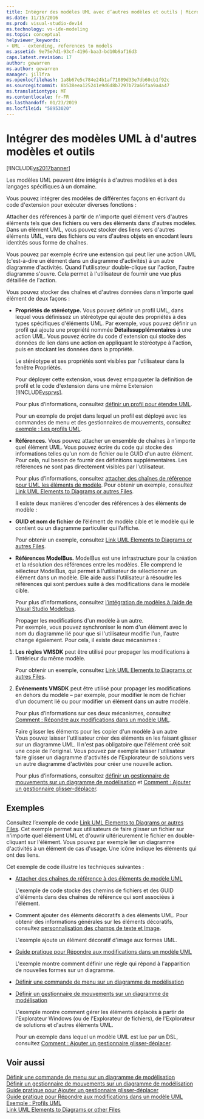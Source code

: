 ```yaml
---
title: Intégrer des modèles UML avec d’autres modèles et outils | Microsoft Docs
ms.date: 11/15/2016
ms.prod: visual-studio-dev14
ms.technology: vs-ide-modeling
ms.topic: conceptual
helpviewer_keywords:
- UML - extending, references to models
ms.assetid: 9e75e7d1-93cf-4196-baa3-bd10b9af16d3
caps.latest.revision: 17
author: gewarren
ms.author: gewarren
manager: jillfra
ms.openlocfilehash: 1a8b67e5c784e24b1af71089d33e7db60cb1f92c
ms.sourcegitcommit: 8b538eea125241e9d6d8b7297b72a66faa9a4a47
ms.translationtype: MT
ms.contentlocale: fr-FR
ms.lasthandoff: 01/23/2019
ms.locfileid: "58953020"
---
```

# <a name="integrate-uml-models-with-other-models-and-tools"></a>Intégrer des modèles UML à d'autres modèles et outils
[!INCLUDE[vs2017banner](../includes/vs2017banner.md)]

Les modèles UML peuvent être intégrés à d'autres modèles et à des langages spécifiques à un domaine.  
  
 Vous pouvez intégrer des modèles de différentes façons en écrivant du code d'extension pour exécuter diverses fonctions :  
  
 Attacher des références à partir de n'importe quel élément vers d'autres éléments tels que des fichiers ou vers des éléments dans d'autres modèles.  
 Dans un élément UML, vous pouvez stocker des liens vers d'autres éléments UML, vers des fichiers ou vers d'autres objets en encodant leurs identités sous forme de chaînes.  
  
 Vous pouvez par exemple écrire une extension qui peut lier une action UML (c'est-à-dire un élément dans un diagramme d'activités) à un autre diagramme d'activités. Quand l'utilisateur double-clique sur l'action, l'autre diagramme s'ouvre. Cela permet à l'utilisateur de fournir une vue plus détaillée de l'action.  
  
 Vous pouvez stocker des chaînes et d'autres données dans n'importe quel élément de deux façons :  
  
- **Propriétés de stéréotype.** Vous pouvez définir un profil UML, dans lequel vous définissez un stéréotype qui ajoute des propriétés à des types spécifiques d'éléments UML. Par exemple, vous pouvez définir un profil qui ajoute une propriété nommée **Détailssupplémentaires** à une action UML. Vous pouvez écrire du code d'extension qui stocke des données de lien dans une action en appliquant le stéréotype à l'action, puis en stockant les données dans la propriété.  
  
   Le stéréotype et ses propriétés sont visibles par l'utilisateur dans la fenêtre Propriétés.  
  
   Pour déployer cette extension, vous devez empaqueter la définition de profil et le code d'extension dans une même Extension [!INCLUDE[vsprvs](../includes/vsprvs-md.md)].  
  
   Pour plus d’informations, consultez [définir un profil pour étendre UML](../modeling/define-a-profile-to-extend-uml.md).  
  
   Pour un exemple de projet dans lequel un profil est déployé avec les commandes de menu et des gestionnaires de mouvements, consultez [exemple : Les profils UML](http://go.microsoft.com/fwlink/?LinkID=213811).  
  
- **Références.** Vous pouvez attacher un ensemble de chaînes à n'importe quel élément UML. Vous pouvez écrire du code qui stocke des informations telles qu'un nom de fichier ou le GUID d'un autre élément. Pour cela, nul besoin de fournir des définitions supplémentaires. Les références ne sont pas directement visibles par l'utilisateur.  
  
   Pour plus d’informations, consultez [attacher des chaînes de référence pour UML les éléments de modèle](../modeling/attach-reference-strings-to-uml-model-elements.md). Pour obtenir un exemple, consultez [Link UML Elements to Diagrams or autres Files](http://go.microsoft.com/fwlink/?LinkId=213813).  
  
  Il existe deux manières d'encoder des références à des éléments de modèle :  
  
- **GUID et nom de fichier** de l’élément de modèle cible et le modèle qui le contient ou un diagramme particulier qui l’affiche.  
  
   Pour obtenir un exemple, consultez [Link UML Elements to Diagrams or autres Files](http://go.microsoft.com/fwlink/?LinkId=213813).  
  
- **Références ModelBus.** ModelBus est une infrastructure pour la création et la résolution des références entre les modèles. Elle comprend le sélecteur ModelBus, qui permet à l'utilisateur de sélectionner un élément dans un modèle. Elle aide aussi l'utilisateur à résoudre les références qui sont perdues suite à des modifications dans le modèle cible.  
  
   Pour plus d’informations, consultez [l’intégration de modèles à l’aide de Visual Studio Modelbus](../modeling/integrating-models-by-using-visual-studio-modelbus.md).  
  
  Propager les modifications d'un modèle à un autre.  
  Par exemple, vous pouvez synchroniser le nom d'un élément avec le nom du diagramme lié pour que si l'utilisateur modifie l'un, l'autre change également. Pour cela, il existe deux mécanismes :  
  
1. **Les règles VMSDK** peut être utilisé pour propager les modifications à l’intérieur du même modèle.  
  
    Pour obtenir un exemple, consultez [Link UML Elements to Diagrams or autres Files](http://go.microsoft.com/fwlink/?LinkId=213813).  
  
2. **Événements VMSDK** peut être utilisé pour propager les modifications en dehors du modèle – par exemple, pour modifier le nom de fichier d’un document lié ou pour modifier un élément dans un autre modèle.  
  
   Pour plus d’informations sur ces deux mécanismes, consultez [Comment : Répondre aux modifications dans un modèle UML](../misc/how-to-respond-to-changes-in-a-uml-model.md).  
  
   Faire glisser les éléments pour les copier d'un modèle à un autre  
   Vous pouvez laisser l'utilisateur créer des éléments en les faisant glisser sur un diagramme UML. Il n'est pas obligatoire que l'élément créé soit une copie de l'original. Vous pouvez par exemple laisser l'utilisateur faire glisser un diagramme d'activités de l'Explorateur de solutions vers un autre diagramme d'activités pour créer une nouvelle action.  
  
   Pour plus d’informations, consultez [définir un gestionnaire de mouvements sur un diagramme de modélisation](../modeling/define-a-gesture-handler-on-a-modeling-diagram.md) et [Comment : Ajouter un gestionnaire glisser-déplacer](../modeling/how-to-add-a-drag-and-drop-handler.md).  
  
## <a name="samples"></a>Exemples  
 Consultez l’exemple de code [Link UML Elements to Diagrams or autres Files](http://go.microsoft.com/fwlink/?LinkId=213813). Cet exemple permet aux utilisateurs de faire glisser un fichier sur n'importe quel élément UML et d'ouvrir ultérieurement le fichier en double-cliquant sur l'élément. Vous pouvez par exemple lier un diagramme d'activités à un élément de cas d'usage. Une icône indique les éléments qui ont des liens.  
  
 Cet exemple de code illustre les techniques suivantes :  
  
- [Attacher des chaînes de référence à des éléments de modèle UML](../modeling/attach-reference-strings-to-uml-model-elements.md)  
  
   L'exemple de code stocke des chemins de fichiers et des GUID d'éléments dans des chaînes de référence qui sont associées à l'élément.  
  
- Comment ajouter des éléments décoratifs à des éléments UML. Pour obtenir des informations générales sur les éléments décoratifs, consultez [personnalisation des champs de texte et Image](../modeling/customizing-text-and-image-fields.md).  
  
   L'exemple ajoute un élément décoratif d'image aux formes UML.  
  
- [Guide pratique pour Répondre aux modifications dans un modèle UML](../misc/how-to-respond-to-changes-in-a-uml-model.md)  
  
   L'exemple montre comment définir une règle qui répond à l'apparition de nouvelles formes sur un diagramme.  
  
- [Définir une commande de menu sur un diagramme de modélisation](../modeling/define-a-menu-command-on-a-modeling-diagram.md)  
  
- [Définir un gestionnaire de mouvements sur un diagramme de modélisation](../modeling/define-a-gesture-handler-on-a-modeling-diagram.md)  
  
   L'exemple montre comment gérer les éléments déplacés à partir de l'Explorateur Windows (ou de l'Explorateur de fichiers), de l'Explorateur de solutions et d'autres éléments UML.  
  
  Pour un exemple dans lequel un modèle UML est lue par un DSL, consultez [Comment : Ajouter un gestionnaire glisser-déplacer](../modeling/how-to-add-a-drag-and-drop-handler.md).  
  
## <a name="see-also"></a>Voir aussi  
 [Définir une commande de menu sur un diagramme de modélisation](../modeling/define-a-menu-command-on-a-modeling-diagram.md)   
 [Définir un gestionnaire de mouvements sur un diagramme de modélisation](../modeling/define-a-gesture-handler-on-a-modeling-diagram.md)   
 [Guide pratique pour Ajouter un gestionnaire glisser-déplacer](../modeling/how-to-add-a-drag-and-drop-handler.md)   
 [Guide pratique pour Répondre aux modifications dans un modèle UML](../misc/how-to-respond-to-changes-in-a-uml-model.md)   
 [Exemple : Profils UML](http://go.microsoft.com/fwlink/?LinkID=213811)   
 [Link UML Elements to Diagrams or other Files](http://go.microsoft.com/fwlink/?LinkId=213813)
